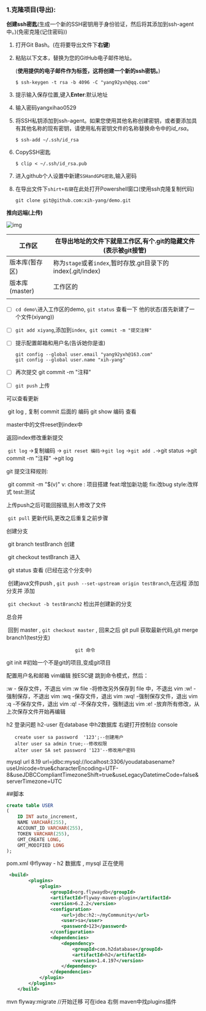 ### 1.克隆项目(导出):

**创建ssh密匙**(生成一个新的SSH密钥用于身份验证，然后将其添加到ssh-agent中。)(免密克隆(记住密码))

1. 打开Git Bash。(在将要导出文件下**右键**)

2. 粘贴以下文本，替换为您的GitHub电子邮件地址。

   (**使用提供的电子邮件作为标签，这将创建一个新的ssh密钥。**)

   ```
   $ ssh-keygen -t rsa -b 4096 -C "yang92yxh@qq.com"
   ```

3. 提示输入保存位置,键入**Enter**:默认地址

4. 输入密码yangxihao0529

5. 将SSH私钥添加到ssh-agent。如果您使用其他名称创建密钥，或者要添加具有其他名称的现有密钥，请使用私有密钥文件的名称替换命令中的*id_rsa*。

   ```
   $ ssh-add ~/.ssh/id_rsa
   ```

6. CopySSH密匙

   ```
   $ clip < ~/.ssh/id_rsa.pub
   ```

7. 进入github个人设置中新建`SSHandGPG密匙`,输入密码

8. 在导出文件下`shirt+右键`在此处打开Powershell窗口(使用ssh克隆复制代码)

   ```
   git clone git@github.com:xih-yang/demo.git
   ```

**推向远端(上传)**

![img](https://www.runoob.com/wp-content/uploads/2015/02/1352126739_7909.jpg)

| 工作区         | 在导出地址的文件下就是工作区,有个.git的隐藏文件(表示被git接管) |
| -------------- | ------------------------------------------------------------ |
| 版本库(暂存区) | 称为`stage`或者`index`,暂时存放.git目录下的index(.git/index) |
| 版本库(master) | 工作区的                                                     |
|                |                                                              |

- [ ] ​	`cd demo\`进入工作区的demo, `git status` 查看一下 他的状态(首先新建了一个文件(xiyang))

- [ ] `git add xiyang`,添加到`index`,` git commit -m "提交注释"`

- [ ] 提示配置邮箱和用户名(告诉她你是谁)

  ```
  git config --global user.email "yang92yxh@163.com"
  git config --global user.name "xih-yang"
  ```

- [ ] 再次提交 git commit -m "注释"

- [ ] `git push` 上传

  

可以查看更新

​	git log , 复制 commit 后面的 编码 git show 编码 查看

master中的文件reset到index中

返回index修改重新提交

​	`git log` ->复制编码 -> `git reset 编码`->`git log` ->`git add .`->git status ->git commit -m "注释" ->git log

git 提交注释规则:

​		git commit -m "$(v)" v: chore : 项目搭建  feat:增加新功能 fix:改bug style:改样式 test:测试

上传push之后可能回报错,别人修改了文件 

​		`git pull` 更新代码,更改之后重复之前步骤

创建分支

​		git branch testBranch 创建

​		git checkout testBranch 进入

​		git status 查看 (已经在这个分支中)

​		创建java文件push ,  `git push --set-upstream origin testBranch`,在远程 添加分支并 添加

​		`git checkout -b testBranch2` 检出并创建新的分支

总合并

​		回到 master  , `git checkout master` , 回来之后 git pull  获取最新代码,git merge branch1(test分支)


                             git 命令
git init    #初始一个不是git的项目,变成git项目

配置用户名和邮箱
                            vim编辑
按ESC键 跳到命令模式，然后：

:w - 保存文件，不退出 vim
:w file -将修改另外保存到 file 中，不退出 vim
:w! -强制保存，不退出 vim
:wq -保存文件，退出 vim
:wq! -强制保存文件，退出 vim
:q -不保存文件，退出 vim
:q! -不保存文件，强制退出 vim
:e! -放弃所有修改，从上次保存文件开始再编辑

h2 登录问题
h2-user
    在database 中h2数据库 右键打开控制台 console
    
       create user sa password  '123';--创建用户
       alter user sa admin true;--修改权限
       alter user SA set password '123'--修改用户密码

mysql url 8.19
url=jdbc:mysql://localhost:3306/youdatabasename?useUnicode=true&characterEncoding=UTF-8&useJDBCCompliantTimezoneShift=true&useLegacyDatetimeCode=false&serverTimezone=UTC



##脚本
``` sql
create table USER
(
	ID INT auto_increment,
	NAME VARCHAR(255),
	ACCOUNT_ID VARCHAR(255),
	TOKEN VARCHAR(255),
	GMT_CREATE LONG,
	GMT_MODIFIED LONG
);


```
pom.xml 中flyway - h2 数据库 , mysql 正在使用
```pom.xml
 <build>
        <plugins>
            <plugin>
                <groupId>org.flywaydb</groupId>
                <artifactId>flyway-maven-plugin</artifactId>
                <version>6.2.2</version>
                <configuration>
                    <url>jdbc:h2:~/myCommunity</url>
                    <user>sa</user>
                    <password>123</password>
                </configuration>
                <dependencies>
                    <dependency>
                        <groupId>com.h2database</groupId>
                        <artifactId>h2</artifactId>
                        <version>1.4.197</version>
                    </dependency>
                </dependencies>
            </plugin>
        </plugins>
    </build>
```
mvn flyway:migrate //开始迁移 可在idea 右侧 maven中找plugins插件